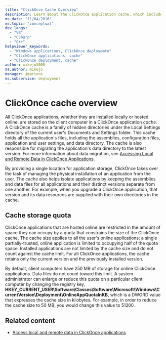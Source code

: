 ```yaml
---
title: "ClickOnce Cache Overview"
description: Learn about the ClickOnce application cache, which includes hidden directories on a client computer where ClickOnce applications are stored. 
ms.date: "11/04/2016"
ms.topic: "conceptual"
dev_langs:
  - "VB"
  - "CSharp"
  - "C++"
helpviewer_keywords:
  - "Windows applications, ClickOnce deployemtn"
  - "ClickOnce applications, cache"
  - "ClickOnce deployment, cache"
author: mikejo5000
ms.author: mikejo
manager: jmartens
ms.subservice: deployment
---
```

# ClickOnce cache overview

All ClickOnce applications, whether they are installed locally or hosted online, are stored on the client computer in a ClickOnce application *cache*. A ClickOnce cache is a family of hidden directories under the Local Settings directory of the current user's Documents and Settings folder. This cache holds all the application's files, including the assemblies, configuration files, application and user settings, and data directory. The cache is also responsible for migrating the application's data directory to the latest version. For more information about data migration, see [Accessing Local and Remote Data in ClickOnce Applications](../deployment/accessing-local-and-remote-data-in-clickonce-applications.md).

 By providing a single location for application storage, ClickOnce takes over the task of managing the physical installation of an application from the user. The cache also helps isolate applications by keeping the assemblies and data files for all applications and their distinct versions separate from one another. For example, when you upgrade a ClickOnce application, that version and its data resources are supplied with their own directories in the cache.

## Cache storage quota
 ClickOnce applications that are hosted online are restricted in the amount of space they can occupy by a quota that constrains the size of the ClickOnce cache. The cache size applies to all the user's online applications; a single partially-trusted, online application is limited to occupying half of the quota space. Installed applications are not limited by the cache size and do not count against the cache limit. For all ClickOnce applications, the cache retains only the current version and the previously installed version.

 By default, client computers have 250 MB of storage for online ClickOnce applications. Data files do not count toward this limit. A system administrator can enlarge or reduce this quota on a particular client computer by changing the registry key, **HKEY_CURRENT_USER\Software\Classes\Software\Microsoft\Windows\CurrentVersion\Deployment\OnlineAppQuotaInKB**, which is a DWORD value that expresses the cache size in kilobytes. For example, in order to reduce the cache size to 50 MB, you would change this value to 51200.

## Related content
- [Access local and remote data in ClickOnce applications](../deployment/accessing-local-and-remote-data-in-clickonce-applications.md)